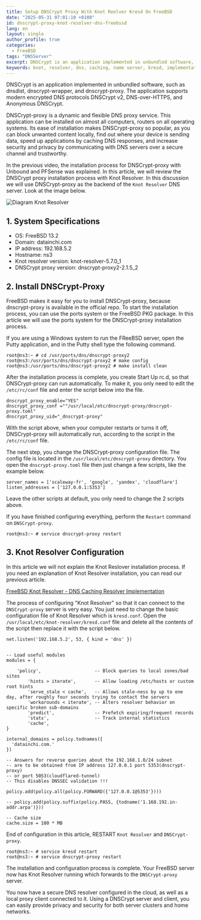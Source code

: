```yaml
---
title: Setup DNSCrypt Proxy With Knot Reolver Kresd On FreeBSD
date: "2025-05-31 07:01:10 +0100"
id: dnscrypt-proxy-knot-resolver-dns-freebssd
lang: en
layout: single
author_profile: true
categories:
  - FreeBSD
tags: "DNSServer"
excerpt: DNSCrypt is an application implemented in unbundled software, such as dnsdist, dnscrypt-wrapper, and dnscrypt-proxy. The application supports modern encrypted DNS protocols DNSCrypt v2, DNS-over-HTTPS, and Anonymous DNSCrypt.
keywords: knot, resolver, dns, caching, name server, kresd, implementation, freebsd, openbsd, dnscrypt, proxy, dnscrypt proxy
---
```


DNSCrypt is an application implemented in unbundled software, such as dnsdist, dnscrypt-wrapper, and dnscrypt-proxy. The application supports modern encrypted DNS protocols DNSCrypt v2, DNS-over-HTTPS, and Anonymous DNSCrypt.

DNSCrypt-proxy is a dynamic and flexible DNS proxy service. This application can be installed on almost all computers, routers on all operating systems. Its ease of installation makes DNSCrypt-proxy so popular, as you can block unwanted content locally, find out where your device is sending data, speed up applications by caching DNS responses, and increase security and privacy by communicating with DNS servers over a secure channel and trustworthy.

In the previous video, the installation process for DNSCrypt-proxy with Unbound and PFSense was explained. In this article, we will review the DNSCrypt proxy installation process with Knot Resolver. In this discussion we will use DNSCrypt-proxy as the backend of the `Knot Resolver` DNS server.
Look at the image below.


![Diagram Knot Resolver](https://gitflic.ru/project/unixbsdshell/ruby-static-page-jekyll-rb-openbsd/blob/raw?file=assets/images/18diagram%20knot%20resolver.jpg&commit=5f79804a8721e71786ac64dd501c28906c3e2255)




## 1. System Specifications

- OS: FreeBSD 13.2
- Domain: datainchi.com
- IP address: 192.168.5.2
- Hostname: ns3
- Knot resolver version:  knot-resolver-5.7.0_1
- DNSCrypt proxy version: dnscrypt-proxy2-2.1.5_2


## 2. Install DNSCrypt-Proxy

FreeBSD makes it easy for you to install DNSCrypt-proxy, because dnscrypt-proxy is available in the official repo. To start the installation process, you can use the ports system or the FreeBSD PKG package. In this article we will use the ports system for the DNSCrypt-proxy installation process.

If you are using a Windows system to run the FReeBSD server, open the Putty application, and in the Putty shell type the following command.
```console
root@ns3:~ # cd /usr/ports/dns/dnscrypt-proxy2
root@ns3:/usr/ports/dns/dnscrypt-proxy2 # make config
root@ns3:/usr/ports/dns/dnscrypt-proxy2 # make install clean
```
After the installation process is complete, you create Start Up rc.d, so that DNSCrypt-proxy can run automatically. To make it, you only need to edit the `/etc/rc/conf` file and enter the script below into the file.

```
dnscrypt_proxy_enable="YES"
dnscrypt_proxy_conf =""/usr/local/etc/dnscrypt-proxy/dnscrypt-proxy.toml"
dnscrypt_proxy_uid="_dnscrypt-proxy"
```

With the script above, when your computer restarts or turns it off, DNSCrypt-proxy will automatically run, according to the script in the `/etc/rc/conf` file.

The next step, you change the DNSCrypt-proxy configuration file. The config file is located in the `/usr/local/etc/dnscrypt-proxy` directory. You open the `dnscrypt-proxy.toml` file then just change a few scripts, like the example below.

```
server_names = ['scaleway-fr', 'google', 'yandex', 'cloudflare']
listen_addresses = ['127.0.0.1:5353']
```

Leave the other scripts at default, you only need to change the 2 scripts above.

If you have finished configuring everything, perform the `Restart` command on `DNSCrypt-proxy`.
```
root@ns3:~ # service dnscrypt-proxy restart
```


## 3. Knot Resolver Configuration

In this article we will not explain the Knot Reslover installation process. If you need an explanation of Knot Resolver installation, you can read our previous article.

[FreeBSD Knot Resolver - DNS Caching Resolver Implementation](https://unixwinbsd.site/en/freebsd/2025/05/30/knot-resolver-dns-caching-freebssd)

The process of configuring "Knot Resolver" so that it can connect to the `DNSCrypt-proxy` server is very easy. You just need to change the basic configuration file of Knot Resolver which is `kresd.conf`. Open the `/usr/local/etc/knot-resolver/kresd.conf` file and delete all the contents of the script then replace it with the script below.

```
net.listen('192.168.5.2', 53, { kind = 'dns' })


-- Load useful modules
modules = {
	
	'policy',                    -- Block queries to local zones/bad sites
        'hints > iterate',       -- Allow loading /etc/hosts or custom root hints
        'serve_stale < cache',   -- Allows stale-ness by up to one day, after roughly four seconds trying to contact the servers
        'workarounds < iterate', -- Alters resolver behavior on specific broken sub-domains
        'predict',               -- Prefetch expiring/frequent records
        'stats',                 -- Track internal statistics
        'cache',
}

internal_domains = policy.todnames({
  'datainchi.com.'
})

-- Answers for reverse queries about the 192.168.1.0/24 subnet
-- are to be obtained from IP address 127.0.0.1 port 5353(dnscrypt-proxy) 
-- or port 5053(cloudflared-tunnel)
-- This disables DNSSEC validation !!!

policy.add(policy.all(policy.FORWARD({'127.0.0.1@5353'})))

-- policy.add(policy.suffix(policy.PASS, {todname('1.168.192.in-addr.arpa')}))

-- Cache size
cache.size = 100 * MB
```

End of configuration in this article, RESTART `Knot Resolver` and `DNSCrypt-proxy`.
```console
root@ns3:~ # service kresd restart
root@ns3:~ # service dnscrypt-proxy restart
```
The installation and configuration process is complete. Your FreeBSD server now has Knot Resolver running which forwards to the `DNSCrypt-proxy` server.

You now have a secure DNS resolver configured in the cloud, as well as a local proxy client connected to it. Using a DNSCrypt server and client, you can easily provide privacy and security for both server clusters and home networks.




